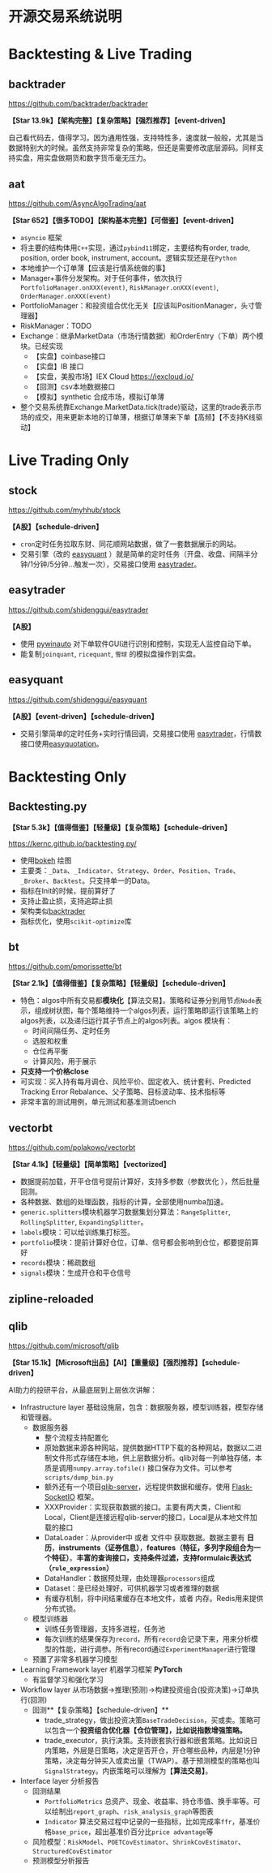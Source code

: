 # 开源交易系统说明

# Backtesting & Live Trading

## backtrader

https://github.com/backtrader/backtrader 

**【Star 13.9k】【架构完整】【复杂策略】【强烈推荐】【event-driven】**

自己看代码去，值得学习。因为通用性强，支持特性多，速度就一般般，尤其是当数据特别大的时候。虽然支持非常复杂的策略，但还是需要修改底层源码。同样支持实盘，用实盘做期货和数字货币毫无压力。

## aat

https://github.com/AsyncAlgoTrading/aat

**【Star 652】【很多TODO】【架构基本完整】【可借鉴】【event-driven】**

- `asyncio` 框架
- 将主要的结构体用`C++`实现，通过`pybind11`绑定，主要结构有order, trade, position, order book,  instrument, account。逻辑实现还是在`Python`
- 本地维护一个订单薄【应该是行情系统做的事】
- Manager+事件分发架构。对于任何事件，依次执行`PortfolioManager.onXXX(event)`, `RiskManager.onXXX(event)`, `OrderManager.onXXX(event)`
- PortfolioManager：和投资组合优化无关【应该叫PositionManager，头寸管理器】
- RiskManager：TODO
- Exchange：继承MarketData（市场行情数据）和OrderEntry（下单）两个模块。已经实现
    - 【实盘】coinbase接口
    - 【实盘】IB 接口
    - 【实盘，美股市场】IEX Cloud https://iexcloud.io/
    - 【回测】csv本地数据接口
    - 【模拟】synthetic 合成市场，模拟订单薄
- 整个交易系统靠Exchange.MarketData.tick(trade)驱动，这里的trade表示市场的成交，用来更新本地的订单薄，根据订单薄来下单【高频】【不支持K线驱动】

# Live Trading Only

## stock

https://github.com/myhhub/stock

**【A股】【schedule-driven】**

- `cron`定时任务拉取东财、同花顺网站数据，做了一套数据展示的网站。
- 交易引擎（改的 [easyquant](https://github.com/shidenggui/easyquant) ）就是简单的定时任务（开盘、收盘、间隔半分钟/1分钟/5分钟…触发一次），交易接口使用 [easytrader](https://github.com/shidenggui/easytrader)。

## easytrader

https://github.com/shidenggui/easytrader

**【A股】**

- 使用 [pywinauto](https://github.com/pywinauto/pywinauto) 对下单软件GUI进行识别和控制，实现无人监控自动下单。
- 能复制`joinquant`, `ricequant`, `雪球` 的模拟盘操作到实盘。

## easyquant

https://github.com/shidenggui/easyquant

**【A股】【event-driven】【schedule-driven】**

- 交易引擎简单的定时任务+实时行情回调，交易接口使用 [easytrader](https://github.com/shidenggui/easytrader)，行情数接口使用[easyquotation](https://github.com/shidenggui/easyquotation)。

# Backtesting Only

## Backtesting.py

**【Star 5.3k】【值得借鉴】【轻量级】【复杂策略】【schedule-driven】**

https://kernc.github.io/backtesting.py/

- 使用[bokeh](https://bokeh.org/) 绘图
- 主要类：`_Data`、`_Indicator`、`Strategy`、`Order`、`Position`、`Trade`、`_Broker`、`Backtest`。只支持单一的Data。
- 指标在Init的时候，提前算好了
- 支持止盈止损，支持追踪止损
- 架构类似[backtrader](#backtrader)
- 指标优化，使用`scikit-optimize`库

## bt

https://github.com/pmorissette/bt

**【Star 2.1k】【值得借鉴】【复杂策略】【轻量级】【schedule-driven】**

- 特色：algos中所有交易都**模块化**【算法交易】。策略和证券分别用节点`Node`表示，组成树状图，每个策略维持一个algos列表，运行策略即运行该策略上的algos列表，以及递归运行其子节点上的algos列表。algos 模块有：
    - 时间间隔任务、定时任务
    - 选股和权重
    - 仓位再平衡
    - 计算风险，用于展示
- **只支持一个价格close**
- 可实现：买入持有每月调仓、风险平价、固定收入、统计套利、Predicted Tracking Error Rebalance、父子策略、目标波动率、技术指标等
- 非常丰富的测试用例，单元测试和基准测试bench

## vectorbt

https://github.com/polakowo/vectorbt

**【Star 4.1k】【轻量级】【简单策略】【vectorized】**

- 数据提前加载，开平仓信号提前计算好，支持多参数（参数优化 ），然后批量回测。
- 各种数据、数组的处理函数，指标的计算，全部使用numba加速。
- `generic.splitters`模块机器学习数据集划分算法：`RangeSplitter`, `RollingSplitter`, `ExpandingSplitter`。
- `labels`模块：可以给训练集打标签。
- `portfolio`模块：提前计算好仓位，订单、信号都会影响到仓位，都要提前算好
- `records`模块：稀疏数组
- `signals`模块：生成开仓和平仓信号

## zipline-reloaded

## qlib

https://github.com/microsoft/qlib

**【Star 15.1k】【Microsoft出品】【AI】【重量级】【强烈推荐】【schedule-driven】**

AI助力的投研平台，从最底层到上层依次讲解：

- Infrastructure layer 基础设施层，包含：数据服务器，模型训练器，模型存储和管理器。
    - 数据服务器
        - 整个流程支持配置化
        - 原始数据来源各种网站，提供数据HTTP下载的各种网站，数据以二进制文件形式存储在本地，供上层数据分析。qlib对每一列单独存储，本质是调用`numpy.array.tofile()` 接口保存为文件。可以参考`scripts/dump_bin.py`
        - 额外还有一个项目[qlib-server](https://github.com/microsoft/qlib-server)，远程提供数据和缓存。使用 [Flask-SocketIO](https://flask-socketio.readthedocs.io/) 框架。
        - XXXProvider：实现获取数据的接口。主要有两大类，Client和Local，Client是连接远程qlib-server的接口，Local是从本地文件加载的接口
        - DataLoader：从provider中 或者 文件中 获取数据。数据主要有 **日历**，**instruments（证券信息）**，**features（特征，多列字段组合为一个特征）**。**丰富的查询接口，支持条件过滤，支持formulaic表达式（`rule_expression`）**
        - DataHandler：数据预处理，由处理器`processors`组成
        - Dataset：是已经处理好，可供机器学习或者推理的数据
        - 有缓存机制，将中间结果缓存在本地文件，或者 内存。Redis用来提供分布式锁。
    - 模型训练器
        - 训练任务管理器，支持多进程，任务池
        - 每次训练的结果保存为`record`，所有`record`会记录下来，用来分析模型的性能，进行调参。所有record通过`ExperimentManager`进行管理
    - 预置了非常多机器学习模型
- Learning Framework layer 机器学习框架 **PyTorch**
    - 有监督学习和强化学习
- Workflow layer 从市场数据→推理(预测)→构建投资组合(投资决策)→订单执行(回测)
    - 回测**【复杂策略】【schedule-driven】**
        - trade_strategy，做出投资决策`BaseTradeDecision`，买或卖。策略可以包含一个**投资组合优化器【仓位管理】，比如说指数增强策略。**
        - trade_executor，执行决策。支持嵌套执行器和嵌套策略。比如说日内策略，外层是日策略，决定是否开仓，开仓哪些品种，内层是1分钟策略，决定每分钟买入或卖出量（TWAP）。基于预测模型的策略也叫`SignalStrategy`。内嵌策略可以理解为【**算法交易】**。
- Interface layer 分析报告
    - 回测结果
        - `PortfolioMetrics` 总资产、现金、收益率、持仓市值、换手率等。可以绘制出`report_graph`、`risk_analysis_graph`等图表
        - `Indicator` 算法交易过程中记录的一些指标，比如完成率`ffr`，基准价格`base_price`，超出基准价百分比`price advantage`等
    - 风险模型：`RiskModel`、`POETCovEstimator`、`ShrinkCovEstimator`、`StructuredCovEstimator`
    - 预测模型分析报告
